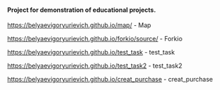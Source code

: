 #### Project for demonstration of educational projects.

https://belyaevigoryurievich.github.io/map/ - Map

https://belyaevigoryurievich.github.io/forkio/source/ - Forkio

https://belyaevigoryurievich.github.io/test_task - test_task

https://belyaevigoryurievich.github.io/test_task2 - test_task2

https://belyaevigoryurievich.github.io/creat_purchase - creat_purchase